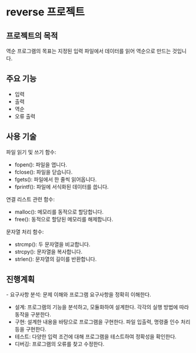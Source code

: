 # reverse 프로젝트

## 프로젝트의 목적
역순 프로그램의 목표는 지정된 입력 파일에서 데이터를 읽어 역순으로 만드는 것입니다. 

## 주요 기능
- 입력
- 출력
- 역순
- 오류 출력

## 사용 기술
파일 읽기 및 쓰기 함수:
- fopen(): 파일을 엽니다.
- fclose(): 파일을 닫습니다.
- fgets(): 파일에서 한 줄씩 읽어옵니다.
- fprintf(): 파일에 서식화된 데이터를 씁니다.

연결 리스트 관련 함수:
- malloc(): 메모리를 동적으로 할당합니다.
- free(): 동적으로 할당된 메모리를 해제합니다.

문자열 처리 함수:
- strcmp(): 두 문자열을 비교합니다.
- strcpy(): 문자열을 복사합니다.
- strlen(): 문자열의 길이를 반환합니다.

## 진행계획

﻿- 요구사항 분석: 문제 이해와 프로그램 요구사항을 정확히 이해한다.
- 설계: 프로그램의 기능을 분석하고, 모듈화하여 설계한다. 각각의 실행 방법에 따라 동작을 구분한다.
- 구현: 설계한 내용을 바탕으로 프로그램을 구현한다. 파일 입출력, 명령줄 인수 처리 등을 구현한다.
- 테스트: 다양한 입력 조건에 대해 프로그램을 테스트하여 정확성을 확인한다.
- 디버깅: 프로그램의 오류를 찾고 수정한다.
